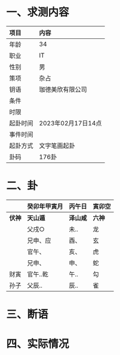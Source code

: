 # 一、求测内容
|项目|内容|
|:-|:-|
|年龄|34|
|职业|IT|
|性别|男|
|策项|杂占|
|钥语|珈德美欣有限公司|
|条件||
|时限||
|起卦时间|2023年02月17日14点|
|事件时间||
|起卦方式|文字笔画起卦|
|卦码|176卦|

# 二、卦
||癸卯年甲寅月|丙午日|寅卯空|
|:-|:-|:-|:-|
|**伏神**|**天山遁**|**泽山咸**|**六神**|
||父戌○|未..|龙|
||兄申、应|酉、|玄|
||官午、|亥、|虎|
||兄申、|申、|蛇|
|财寅|官午..乾|午..|勾|
|孙子|父辰..|辰..|雀|


# 三、断语

# 四、实际情况